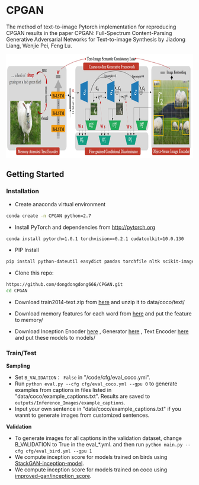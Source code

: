 # CPGAN
The method of text-to-image
Pytorch implementation for reproducing CPGAN results in the paper CPGAN: Full-Spectrum Content-Parsing Generative Adversarial Networks for Text-to-image Synthesis by Jiadong Liang, Wenjie Pei, Feng Lu.

<img src="model_structure.jpg" width="900px" height="280px"/>

## Getting Started
### Installation

- Create  anaconda virtual environment

```bash
conda create -n CPGAN python=2.7
```

- Install PyTorch and dependencies from http://pytorch.org

```bash
conda install pytorch=1.0.1 torchvision==0.2.1 cudatoolkit=10.0.130
```
- PIP Install

```bash
pip install python-dateutil easydict pandas torchfile nltk scikit-image h5py pyyaml
```

- Clone this repo:

```bash
https://github.com/dongdongdong666/CPGAN.git
cd CPGAN
```
- Download train2014-text.zip from [here](https://drive.google.com/file/d/1UBgUHYWSmDD1Gnja2K7ZCVuQTLR89PAf/view?usp=sharing) and unzip it to data/coco/text/

- Download memory features for each word from [here](https://drive.google.com/file/d/145fBRWbqTdQUFFtoOwGhA9TW_ZVLeZVx/view?usp=sharing) and put the feature to memory/

- Download Inception Enocder [here](https://drive.google.com/file/d/1i3TW5mOsXaqZqzfSeHIBzuxb6CL4BjvO/view?usp=sharing) , Generator [here](https://drive.google.com/file/d/1nirpy1jI5_sh_b_Mnbw-I3SSI7K-5UE_/view?usp=sharing) , Text Encoder [here](https://drive.google.com/file/d/1JO7NQM4JOHRoABxUqMYEQPDvs_w2lTJ8/view?usp=sharing) and put these models to models/

### Train/Test

**Sampling**
- Set `B_VALIDATION： False` in "/code/cfg/eval_coco.yml".
- Run `python eval.py --cfg cfg/eval_coco.yml --gpu 0` to generate examples from captions in files listed in "data/coco/example_captions.txt". Results are saved to `outputs/Inference_Images/example_captions`. 
- Input your own sentence in "data/coco/example_captions.txt" if you wannt to generate images from customized sentences. 

**Validation**
- To generate images for all captions in the validation dataset, change B_VALIDATION to True in the eval_*.yml. and then run `python main.py --cfg cfg/eval_bird.yml --gpu 1`
- We compute inception score for models trained on birds using [StackGAN-inception-model](https://github.com/hanzhanggit/StackGAN-inception-model).
- We compute inception score for models trained on coco using [improved-gan/inception_score](https://github.com/openai/improved-gan/tree/master/inception_score).



